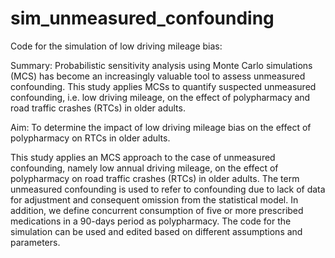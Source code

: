 # sim_unmeasured_confounding
Code for the simulation of low driving mileage bias: 

Summary:
Probabilistic sensitivity analysis using Monte Carlo simulations (MCS) has become an increasingly valuable tool to assess unmeasured confounding. 
This study applies MCSs to quantify suspected unmeasured confounding, i.e. low driving mileage, 
on the effect of polypharmacy and road traffic crashes (RTCs) in older  adults.

Aim: To determine the impact of low driving mileage bias on the effect of polypharmacy
on RTCs in older adults.

This study applies an MCS approach to the case of unmeasured confounding, namely low annual
driving mileage, on the effect of polypharmacy on road traffic crashes (RTCs) in older
adults. The term unmeasured confounding is used to refer to confounding due to lack of data for
adjustment and consequent omission from the statistical model. In addition, we define concurrent
consumption of five or more prescribed medications in a 90-days period as polypharmacy.
The code for the simulation can be used and edited based on different assumptions and parameters.
